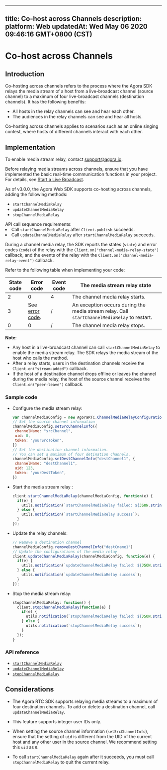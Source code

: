 
---
title: Co-host across Channels
description: 
platform: Web
updatedAt: Wed May 06 2020 09:46:16 GMT+0800 (CST)
---
# Co-host across Channels
## Introduction

Co-hosting across channels refers to the process where the Agora SDK relays the media stream of a host from a live-broadcast channel (source channel) to a maximum of four live-broadcast channels (destination channels). It has the following benefits:

- All hosts in the relay channels can see and hear each other.
- The audiences in the relay channels can see and hear all hosts.

Co-hosting across channels applies to scenarios such as an online singing contest, where hosts of different channels interact with each other.

## Implementation

<div class="alert note">To enable media stream relay, contact <a href="mailto:support@agora.io">support@agora.io</a>.</div>

Before relaying media streams across channels, ensure that you have implemented the basic real-time communication functions in your project. For details, see [Start a Live Broadcast](../../en/Audio%20Broadcast/start_live_web.md).

As of v3.0.0, the Agora Web SDK supports co-hosting across channels, adding the following methods:

- `startChannelMediaRelay`
- `updateChannelMediaRelay`
- `stopChannelMediaRelay`

<div class="alert info">API call sequence requirements:<li>Call <code>startChannelMediaRelay</code> after <code>Client.publish</code> succeeds.</li><li>Call <code>updateChannelMediaRelay</code> after <code>startChannelMediaRelay</code> succeeds.</li></div>

During a channel media relay, the SDK reports the states (`state`) and error codes (`code`) of the relay with the  `Client.on("channel-media-relay-state")`  callback, and the events of the relay with the `Client.on("channel-media-relay-event")` callback.

Refer to the following table when implementing your code:

| State code | Error code                                                   | Event code | The media stream relay state                                 |
| ---------- | ------------------------------------------------------------ | ---------- | ------------------------------------------------------------ |
| 2          | 0                                                            | 4          | The channel media relay starts.                              |
| 3          | See [error code](https://docs.agora.io/en/Audio%20Broadcast/API%20Reference/web/classes/agorartc.channelmediaerror.html). | /          | An exception occurs during the media stream relay. Call `startChannelMediaRelay` to restart. |
| 0          | 0                                                            | /          | The channel media relay stops.                               |

**Note**:

- Any host in a live-broadcast channel can call `startChannelMediaRelay` to enable the media stream relay. The SDK relays the media stream of the host who calls the method.
- After a relay starts, users in the destination channels receive the `Client.on("stream-added")` callback.
- If the host of a destination channel drops offline or leaves the channel during the media relay, the host of the source channel receives the `Client.on("peer-leave")` callback.

### Sample code

- Configure the media stream relay:

  ```javascript
  var channelMediaConfig = new AgoraRTC.ChannelMediaRelayConfiguration();
  // Set the source channel information
  channelMediaConfig.setSrcChannelInfo({
   channelName: "srcChannel",
   uid: 0,
   token: "yourSrcToken",
  })
  // Set the destination channel information. 
  // You can set a maximum of four detination channels.
  channelMediaConfig.setDestChannelInfo("destChannel1", {
   channelName: "destChannel1",
   uid: 123,
   token: "yourDestToken",
  })
  ```

- Start the media stream relay :

  ```javascript
  client.startChannelMediaRelay(channelMediaConfig, function(e) {
    if(e) {
      utils.notification(`startChannelMediaRelay failed: ${JSON.stringify(e)}`);
    } else {
      utils.notification(`startChannelMediaRelay success`);
    }
  });
  ```

- Update the relay channels:

  ```javascript
  // Remove a destination channel
  channelMediaConfig.removeDestChannelInfo("destCname1")
  // Update the configurations of the media relay
  client.updateChannelMediaRelay(channelMediaConfig, function(e) {
    if(e) {
      utils.notification(`updateChannelMediaRelay failed: ${JSON.stringify(e)}`);
    } else {
      utils.notification(`updateChannelMediaRelay success`);
    }
  });
  ```

- Stop the media stream relay:

  ```javascript
  stopChannelMediaRelay: function() {
    client.stopChannelMediaRelay(function(e) {
      if(e) {
        utils.notification(`stopChannelMediaRelay failed: ${JSON.stringify(e)}`);
      } else {
        utils.notification(`stopChannelMediaRelay success`);
      }
    });
  }
  ```

### API reference

- [`startChannelMediaRelay`](https://docs.agora.io/en/Audio%20Broadcast/API%20Reference/web/interfaces/agorartc.client.html#startchannelmediarelay)
- [`updateChannelMediaRelay`](https://docs.agora.io/en/Audio%20Broadcast/API%20Reference/web/interfaces/agorartc.client.html#updatechannelmediarelay)
- [`stopChannelMediaRelay`](https://docs.agora.io/en/Audio%20Broadcast/API%20Reference/web/interfaces/agorartc.client.html#stopchannelmediarelay)

## Considerations

- The Agora RTC SDK supports relaying media streams to a maximum of four destination channels. To add or delete a destination channel, call `updateChannelMediaRelay`.
- This feature supports integer user IDs only.


- When setting the source channel information (`setSrcChannelInfo`), ensure that the setting of `uid` is different from the UID of the current host and any other user in the source channel. We recommend setting this `uid` as `0`.



- To call `startChannelMediaRelay` again after it succeeds, you must call `stopChannelMediaRelay` to quit the current relay.

